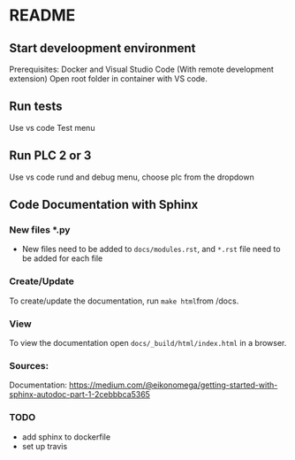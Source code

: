 # README
## Start develoopment environment
Prerequisites: Docker and Visual Studio Code (With remote development extension)
Open root folder in container with VS code.

## Run tests
Use vs code Test menu

## Run PLC 2 or 3
Use vs code rund and debug menu, choose plc from the dropdown

## Code Documentation with Sphinx
### New files *.py
- New files need to be added to `docs/modules.rst`, and `*.rst` file need to be added for each file
### Create/Update
To create/update the documentation, run `make html`from /docs.
### View
To view the documentation open `docs/_build/html/index.html` in a browser.

### Sources:
Documentation: https://medium.com/@eikonomega/getting-started-with-sphinx-autodoc-part-1-2cebbbca5365

### TODO
- add sphinx to dockerfile
- set up travis